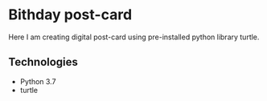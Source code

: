 <h1>Bithday post-card</h1>

Here I am creating digital post-card using pre-installed python library turtle. 

## Technologies
* Python 3.7
* turtle
